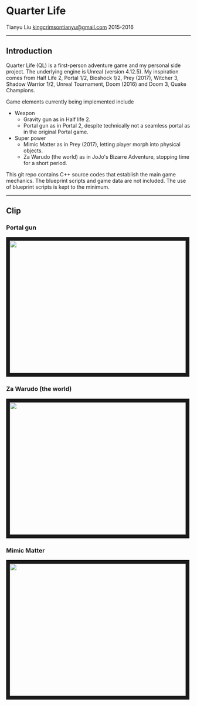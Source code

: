 # Quarter Life

Tianyu Liu
kingcrimsontianyu@gmail.com
2015-2016

------

## Introduction

Quarter Life (QL) is a first-person adventure game and my personal side project. The underlying engine is Unreal (version 4.12.5). My inspiration comes from Half Life 2, Portal 1/2, Bioshock 1/2, Prey (2017), Witcher 3, Shadow Warrior 1/2, Unreal Tournament, Doom (2016) and Doom 3, Quake Champions.

Game elements currently being implemented include
+ Weapon
    + Gravity gun as in Half life 2.
    + Portal gun as in Portal 2, despite technically not a seamless portal as in the original Portal game.
+ Super power
    + Mimic Matter as in Prey (2017), letting player morph into physical objects.
    + Za Warudo (the world) as in JoJo's Bizarre Adventure, stopping time for a short period.

This git repo contains C++ source codes that establish the main game mechanics. The blueprint scripts and game data are not included. The use of blueprint scripts is kept to the minimum.

------

## Clip

### Portal gun
<a href="https://youtu.be/X8Xr5iMmvNs" target="_blank"><img src="http://i3.ytimg.com/vi/X8Xr5iMmvNs/hqdefault.jpg" width="480" height="360" border="10" /></a>

### Za Warudo (the world)
<a href="https://youtu.be/YGOb09HCl7g" target="_blank"><img src="http://i3.ytimg.com/vi/YGOb09HCl7g/hqdefault.jpg" width="480" height="360" border="10" /></a>

### Mimic Matter
<a href="https://youtu.be/0v4UvpMDbvk" target="_blank"><img src="http://i3.ytimg.com/vi/0v4UvpMDbvk/hqdefault.jpg" width="480" height="360" border="10" /></a>
